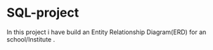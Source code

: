 # SQL-project
In this project i have build an Entity Relationship Diagram(ERD) for an school/Institute .
